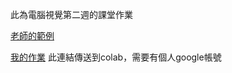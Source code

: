 此為電腦視覺第二週的課堂作業

[老師的範例](https://github.com/jun-wei-lin/NCHU/blob/main/Computer-Vision/Week_02/w2_computer_vision_models.ipynb)


[我的作業](https://colab.research.google.com/github/jun-wei-lin/NCHU/blob/main/Computer-Vision/Week_02/5113056023_hw1.ipynb)
此連結傳送到colab，需要有個人google帳號
